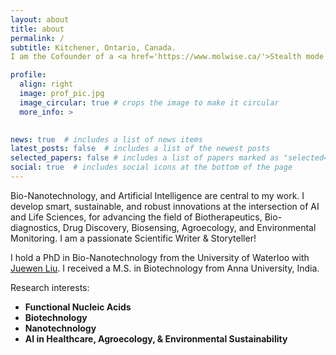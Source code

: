 ```yaml
---
layout: about
title: about
permalink: /
subtitle: Kitchener, Ontario, Canada.
I am the Cofounder of a <a href='https://www.molwise.ca/'>Stealth mode AI-guided Biotech</a> Venture, and Scientific Advisor at <a href='https://icasssd.org'>International Center for Applied Systems Science for Sustainable Development</a>, Cambridge, ON, Canada

profile:
  align: right
  image: prof_pic.jpg
  image_circular: true # crops the image to make it circular
  more_info: >
   

news: true  # includes a list of news items
latest_posts: false  # includes a list of the newest posts
selected_papers: false # includes a list of papers marked as "selected={true}"
social: true  # includes social icons at the bottom of the page
---
```


Bio-Nanotechnology, and Artificial Intelligence are central to my work. I develop smart, sustainable, and robust innovations at the intersection of AI and Life Sciences, for advancing the field of Biotherapeutics, Bio-diagnostics, Drug Discovery, Biosensing, Agroecology, and Environmental Monitoring. I am a passionate Scientific Writer & Storyteller!

I hold a PhD in Bio-Nanotechnology from  the University of Waterloo with [Juewen Liu](https://uwaterloo.ca/chemistry/profile/liujw). I received a M.S. in Biotechnology from Anna University, India.

Research interests:
  - **Functional Nucleic Acids** 
  - **Biotechnology**
  - **Nanotechnology** 
  - **AI in Healthcare, Agroecology, & Environmental Sustainability** 
